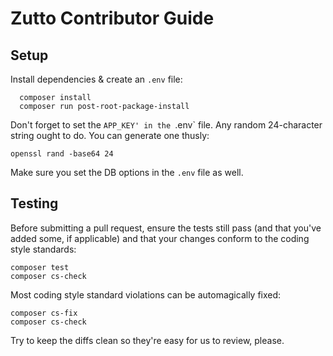 # Zutto Contributor Guide

## Setup
Install dependencies & create an `.env` file:

      composer install
      composer run post-root-package-install

Don't forget to set the `APP_KEY' in the `.env` file. Any random 24-character string ought to do. You can generate one thusly:
    
    openssl rand -base64 24

Make sure you set the DB options in the `.env` file as well.

## Testing
Before submitting a pull request, ensure the tests still pass (and that you've added some, if applicable) and that your changes conform to the coding style standards:

    composer test
    composer cs-check

Most coding style standard violations can be automagically fixed:

    composer cs-fix
    composer cs-check

Try to keep the diffs clean so they're easy for us to review, please.
